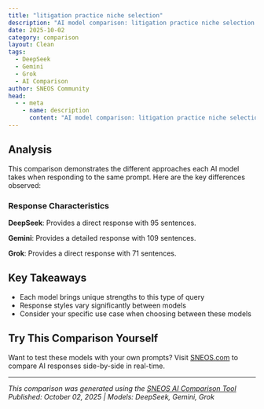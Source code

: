 ```yaml
---
title: "litigation practice niche selection"
description: "AI model comparison: litigation practice niche selection..."
date: 2025-10-02
category: comparison
layout: Clean
tags:
  - DeepSeek
  - Gemini
  - Grok
  - AI Comparison
author: SNEOS Community
head:
  - - meta
    - name: description
      content: "AI model comparison: litigation practice niche selection..."
---
```


<ChatComparison
  title="litigation practice niche selection"
  prompt="litigation practice niche selection"
  :responses='{
    "DeepSeek": "Of course. Selecting a litigation practice niche is one of the most critical strategic decisions for a lawyer or law firm. It allows you to build deep expertise, increase efficiency, command higher rates, and become the \u0022go-to\u0022 firm for specific problems.\n\nHere is a comprehensive guide to selecting a litigation practice niche, broken down into key steps and considerations.\n\n### Step 1: Internal Audit \u0026 Self-Assessment\n\nBefore looking outward, look inward. Your niche should align with your strengths, interests, and resources.\n\n*   **What are your intrinsic interests?**\n    *   Do you enjoy complex, document-heavy cases (e.g., patent litigation, securities fraud) or fast-paced, people-driven disputes (e.g., employment law, personal injury)?\n    *   Are you fascinated by a specific industry (e.g., healthcare, construction, technology)?\n*   **What are your proven skills?**\n    *   Are you a brilliant legal researcher and writer (good for appellate practice)?\n    *   Are you a compelling storyteller and charismatic with juries (good for plaintiff-side torts)?\n    *   Are you a tenacious negotiator and strategist (good for commercial contracts)?\n*   **What is your current network?**\n    *   Who are your existing clients? What industries are they in?\n    *   What contacts do you have from past careers or education (e.g., an engineer is well-suited for construction or IP litigation)?\n*   **What are your firm\u0027s resources?**\n    *   Do you have the budget for long, expensive cases that require expert witnesses (e.g., medical malpractice, antitrust)?\n    *   Or do you need a niche with quicker turnaround and lower overhead (e.g., landlord-tenant, debt collection)?\n\n### Step 2: External Market Analysis\n\nNow, analyze the market to find a viable and profitable niche.\n\n*   **Is there sufficient demand?**\n    *   Look for growing or evergreen areas of law. Examples:\n        *   **Emerging Tech:** Data Privacy Litigation (CCPA, GDPR), Cryptocurrency/Blockchain Disputes, AI-related IP disputes.\n        *   **Aging Population:** Elder Law Litigation (conservatorships, fiduciary disputes), Nursing Home Abuse.\n        *   **Economic Shifts:** Creditor\u0027s Rights in a downturn, Bankruptcy Litigation, Construction Defect lawsuits.\n*   **Who is the competition?**\n    *   How many other firms are already dominating this niche in your geographic area?\n    *   Is the market oversaturated with generalists, but lacks a true specialist?\n*   **Is it profitable?**\n    *   Can clients in this area afford your rates? (e.g., corporate clients vs. individuals).\n    *   Is the work often done on contingency? If so, what is the typical case value and success rate?\n*   **Is it defensible?**\n    *   Does the niche require specialized knowledge that creates a barrier to entry for general practitioners? The more specialized, the less competition.\n\n### A Framework for Brainstorming: The \u0022Sector vs. Dispute Type\u0022 Matrix\n\nA powerful way to generate niche ideas is to cross-reference a sector with a type of legal dispute.\n\n| | **Commercial/Business** | **Individual/Consumer** | **Technology** |\n| :--- | :--- | :--- | :--- |\n| **Contracts** | **Breach of Contract Litigation** (e.g., vendor disputes, SaaS agreements) | **Consumer Class Actions** (e.g., faulty products, warranty issues) | **Software Licensing Disputes** |\n| **Intellectual Property** | **Trade Secret Litigation**, **Trademark Infringement** | | **Patent Litigation**, **Copyright Trolling Defense** |\n| **Employment** | **Executive Disputes** (non-competes, compensation), **Wage \u0026 Hour Class Actions** | **Wrongful Termination**, **Discrimination** | **Tech Employee Poaching Litigation** |\n| **Torts/Injury** | **Professional Malpractice** (Legal, Accounting) | **Catastrophic Personal Injury** (brain injury, spinal cord) | **Product Liability** (autonomous vehicles, medical devices) |\n| **Regulatory/Compliance** | **SEC Enforcement Defense**, **Healthcare Fraud (False Claims Act)** | **TCPA (Robocall) Litigation** | **Data Breach Litigation**, **FCC Compliance Disputes** |\n\n**Examples of Successful Niches from this Matrix:**\n*   **Sector: Healthcare** \u002B **Dispute: Regulatory** = **Healthcare Fraud and Abuse Litigation**\n*   **Sector: Construction** \u002B **Dispute: Contracts** = **Construction Surety Litigation**\n*   **Sector: Financial Services** \u002B **Dispute: Consumer** = **Fair Debt Collection Practices Act (FDCPA) Litigation**\n\n### Step 3: Evaluating and Choosing Your Niche\n\nNarrow your list by asking these crucial questions:\n\n1.  **Passion \u0026 Competence:** Am I genuinely interested in this area, and can I become an expert in it?\n2.  **Profitability \u0026 Sustainability:** Is there a clear path to generating revenue, and is this niche likely to exist for the next 5-10 years?\n3.  **Competitive Advantage:** Do I have a unique angle, background, or skill set that gives me an edge?\n4.  **Marketability:** Can I easily explain this niche to potential clients and referral sources? Can I build a brand around it?\n\n### Step 4: Committing and Building Your Niche Practice\n\nOnce you\u0027ve chosen, go all in.\n\n*   **Rebrand Your Messaging:** Update your website, bio, and LinkedIn profile to clearly state your specialization. \u0022A commercial litigation firm\u0022 becomes \u0022The go-to firm for franchise agreement disputes.\u0022\n*   **Create Niche-Specific Content:** Write articles, give talks, and host webinars on the very specific problems your target clients face. This is the fastest way to establish authority.\n*   **Develop a Targeted Network:** Join the industry associations your clients belong to (e.g., the Associated General Contractors for construction litigators). Connect with accountants, consultants, and other lawyers who serve your target market.\n*   **Deepen Your Knowledge:** Get CLEs specifically in your niche. Read all the leading cases and treatises. Consider certification if it\u0027s available and respected in your jurisdiction.\n\n---\n\n### Examples of Highly Specific Litigation Niches\n\n*   **Legal Malpractice Defense:** Defending other lawyers against lawsuits.\n*   **Directors \u0026 Officers (D\u0026O) Liability Insurance Coverage Litigation:** Litigating over what an insurance policy covers in a shareholder lawsuit.\n*   **First-Party Insurance Bad Faith Litigation:** Suing insurance companies for failing to pay their own policyholders (e.g., after a denied hurricane or fire claim).\n*   **Maritime Personal Injury (Jones Act):** Representing injured sailors and offshore workers.\n*   **Appellate Practice (Criminal or Civil):** *Only* handling appeals, not trials.\n*   **LLC and Partnership Dissolution Litigation:** Specializing in the messy break-ups of business entities.\n\n### Potential Pitfalls to Avoid\n\n*   **Nichering Down Too Far:** \u0022Left-handed knitter copyright litigation\u0022 is probably too narrow. Ensure the niche has a large enough client base.\n*   **Ignoring Your Gut:** Don\u0027t choose a niche solely for the money if you find the work utterly boring. You\u0027ll burn out.\n*   **Failing to Pivot:** The legal market changes. Be prepared to evolve your niche or expand into adjacent areas if demand wanes.\n\n**Final Thought:** The goal of niching is not to limit yourself, but to focus your power. By becoming a recognized expert in a specific type of litigation, you don\u0027t just compete on price; you compete on value and results, which is the key to a successful and fulfilling practice.",
    "Gemini": "Okay, let\u0027s talk about selecting a litigation practice niche.  It\u0027s a smart move, as specialization can lead to increased expertise, better marketing opportunities, higher fees, and a more satisfying career. Here\u0027s a breakdown of factors to consider and how to approach the selection process:\n\n**I. Why Niche Down in Litigation?**\n\n*   **Expertise \u0026 Efficiency:**  Focus allows you to deeply understand the legal nuances, relevant case law, industry standards, and procedural complexities of a specific area. This leads to more effective legal strategies and faster turnaround times.\n*   **Marketing \u0026 Branding:**  It becomes easier to market your services. You can target specific client demographics and referral sources who are actively seeking expertise in your chosen niche.  You become *the* go-to lawyer for X.\n*   **Higher Fees:**  Specialized knowledge commands higher fees.  Clients are often willing to pay a premium for an attorney with a proven track record and deep understanding of their specific problem.\n*   **Client Attraction:** Targeting a specific niche allows you to attract clients that are a good fit for your expertise.\n*   **Referral Networks:**  You can build strong referral relationships with other professionals (accountants, doctors, industry consultants, etc.) who work with clients in your niche.\n*   **Reduced Competition:**  While litigation is competitive, specializing can reduce the pool of direct competitors, giving you a significant advantage.\n*   **Job Satisfaction:**  Focusing on an area you find intellectually stimulating and ethically aligned with can boost job satisfaction and reduce burnout.\n*   **Easier to Stay Current:** It\u0027s easier to keep up with the latest developments in a narrow field than trying to be a generalist.\n\n**II. Factors to Consider When Choosing a Litigation Niche:**\n\n*   **Your Interests \u0026 Passions:**  What areas of law genuinely interest you?  What topics do you enjoy reading about?  A genuine interest will fuel your dedication and make the work more rewarding.\n*   **Your Strengths \u0026 Skills:**  Are you a strong writer?  A skilled negotiator?  A persuasive advocate in court?  Choose a niche that aligns with your natural talents.  Consider your analytical skills, communication abilities, and comfort level with complex legal concepts.\n*   **Market Demand:**  Is there a sufficient demand for lawyers in the chosen niche?  Research the local, regional, or national market to identify areas with unmet legal needs.  Consider emerging industries or regulatory changes that are creating new legal challenges.\n*   **Profitability:**  What are the potential earning opportunities in the niche?  Research the typical fees charged by lawyers in the area and the average settlement or judgment amounts. Consider the potential for repeat business.\n*   **Barriers to Entry:**  Are there any special certifications, experience requirements, or educational qualifications needed to practice in the niche?  Assess the time, cost, and effort required to meet these requirements.\n*   **Competition:**  How many other lawyers are already practicing in the niche in your geographic area?  Assess the level of competition and identify opportunities to differentiate yourself.\n*   **Long-Term Trends:**  Is the niche likely to remain relevant and profitable in the future?  Consider emerging trends in technology, business, and society that could impact the demand for legal services in the niche.\n*   **Personal Values:**  Does the niche align with your ethical values and personal beliefs?  Consider the types of clients you would be representing and the types of cases you would be handling.\n*   **Your Existing Network:**  Do you have existing connections or experience in a particular industry or area of law?  Leverage your existing network to build your practice in the chosen niche.\n*   **Mentorship Opportunities:** Are there experienced attorneys in the niche who could serve as mentors or provide guidance?\n*   **Ethical Considerations:** Are there any specific ethical considerations related to the niche?\n\n**III.  Niche Ideas \u0026 Examples (Categorized):**\n\nThis is NOT exhaustive, but it provides a good starting point.  Remember to get *even more* specific within these categories.\n\n**A. Based on Subject Matter/Industry:**\n\n*   **Construction Litigation:**\n    *   Construction defect claims\n    *   Mechanic\u0027s liens\n    *   Contract disputes (builders, developers, owners)\n    *   Surety bond claims\n*   **Real Estate Litigation:**\n    *   Landlord-tenant disputes (commercial or residential, specialized like eviction)\n    *   Boundary disputes\n    *   Easement disputes\n    *   Title disputes\n    *   Foreclosure defense\n*   **Healthcare Litigation:**\n    *   Medical malpractice defense (specialize by medical field)\n    *   Healthcare fraud and abuse\n    *   HIPAA violations\n    *   Managed care disputes\n*   **Intellectual Property Litigation:**\n    *   Patent infringement\n    *   Trademark infringement\n    *   Copyright infringement\n    *   Trade secret misappropriation\n*   **Environmental Litigation:**\n    *   CERCLA (Superfund) litigation\n    *   Clean Water Act litigation\n    *   Air pollution litigation\n    *   Toxic torts\n*   **Securities Litigation:**\n    *   Securities fraud\n    *   Insider trading\n    *   Broker-dealer disputes\n*   **Energy Litigation:**\n    *   Oil and gas disputes\n    *   Renewable energy disputes\n    *   Pipeline disputes\n*   **Transportation Litigation:**\n    *   Trucking accidents\n    *   Aviation accidents\n    *   Maritime accidents\n    *   Railroad accidents\n*   **Technology Litigation:**\n     *  Software Licensing Disputes\n     *  Data Breach Litigation\n     *  Fintech Litigation (Cryptocurrency, Blockchain)\n*   **Agriculture Litigation:**\n     *  Crop Insurance Disputes\n     *  Environmental Regulations Compliance\n     *  Contract Disputes (Land Leases, Supply Agreements)\n\n**B. Based on Type of Case/Legal Theory:**\n\n*   **Breach of Contract Litigation:**  Specialize in a specific type of contract (e.g., franchise agreements, licensing agreements, commercial leases).\n*   **Fraud Litigation:** Focus on a specific type of fraud (e.g., investment fraud, healthcare fraud, insurance fraud).\n*   **Defamation Litigation:** Represent plaintiffs or defendants in libel and slander cases.\n*   **Personal Injury Litigation:**\n    *   Motor vehicle accidents (specialize in specific types of vehicles, injuries, or scenarios)\n    *   Premises liability\n    *   Product liability\n    *   Medical malpractice\n*   **Employment Litigation:**\n    *   Discrimination claims\n    *   Wrongful termination\n    *   Wage and hour disputes\n    *   Non-compete agreements\n*   **Trust and Estate Litigation:**\n    *   Will contests\n    *   Trust disputes\n    *   Breach of fiduciary duty claims\n*   **Consumer Protection Litigation:**\n    *   Lemon Law cases\n    *   Debt collection harassment\n    *   False advertising\n\n**C. Based on Client Type:**\n\n*   **Representing Small Businesses:** Focus on the litigation needs of small businesses in a particular industry.\n*   **Representing Landlords:** Handle eviction cases and other landlord-tenant disputes.\n*   **Representing Homeowners Associations:** Advise and represent HOAs in disputes with homeowners.\n*   **Representing Whistleblowers:** Handle qui tam actions and other whistleblower claims.\n*   **Representing Government Entities:** Specialize in litigation involving government agencies.\n*   **Representing Insurers/Insurance Policy Holders:** Focus on insurance coverage disputes.\n\n**D. Based on Procedure or Court:**\n\n*   **Appellate Litigation:** Focus solely on appeals.\n*   **Bankruptcy Litigation:** Handle adversary proceedings and other litigation matters within bankruptcy cases.\n*   **Arbitration/Mediation:**  Specialize in alternative dispute resolution.\n*   **Specific Court Type:** Specialization in State Court Systems, Federal Courts, or specialized courts like Tax Court.\n\n**IV. Steps to Take When Selecting a Niche:**\n\n1.  **Self-Assessment:**  Reflect on your interests, skills, values, and existing experience.  Honestly evaluate what you enjoy and what you\u0027re good at.\n2.  **Market Research:**  Identify potential niches that align with your self-assessment.  Research the demand, profitability, competition, and long-term trends in each niche.  Use online resources, industry publications, and networking to gather information.\n3.  **Networking:**  Talk to lawyers who are already practicing in the niches you\u0027re considering.  Ask them about their experiences, challenges, and successes.  Attend industry events and legal conferences to learn more about different areas of law.\n4.  **Gain Experience:**  Seek out opportunities to gain experience in your chosen niche.  This could involve volunteering, taking on pro bono cases, working as a law clerk, or joining a law firm that specializes in the area.\n5.  **Build Your Brand:**  Once you\u0027ve chosen a niche, start building your brand as an expert in the area.  Create a website, write articles, speak at conferences, and participate in online forums.\n6.  **Refine Your Focus:**  As you gain experience, you may need to refine your niche further.  This could involve narrowing your focus to a specific type of case, client, or industry.  Be flexible and willing to adapt as the legal landscape evolves.\n7.  **Continuing Education:**  Stay up-to-date on the latest developments in your niche by attending continuing legal education (CLE) courses, reading legal journals, and participating in professional organizations.\n\n**V. Important Considerations \u0026 Cautions:**\n\n*   **Don\u0027t spread yourself too thin:** It\u0027s better to be highly skilled in one area than mediocre in many.\n*   **Start small and grow:** You don\u0027t have to immediately abandon all other types of cases. Gradually shift your focus as your expertise and reputation grow in the chosen niche.\n*   **Be prepared to invest time and resources:** Building a specialized practice takes time, effort, and financial investment.  Be prepared to invest in marketing, education, and networking.\n*   **Ethical Considerations:** Be mindful of conflicts of interest and other ethical obligations when representing clients in a specialized area of law.\n\n**VI.  Tools \u0026 Resources:**\n\n*   **Martindale-Hubbell:** Research attorneys by specialty and location.\n*   **Avvo:** Read attorney profiles and client reviews.\n*   **Local Bar Associations:** Network with other attorneys and attend CLE events.\n*   **Industry Publications:** Stay up-to-date on the latest developments in your chosen niche.\n*   **LinkedIn:** Connect with other professionals and build your brand.\n*   **Google Trends:**  Research the search volume for different legal topics.\n*   **Legal Blogs \u0026 Forums:** Participate in online discussions and learn from other attorneys.\n\nBy carefully considering your interests, skills, market demand, and long-term trends, you can choose a litigation niche that will lead to a successful and fulfilling career. Good luck!\n",
    "Grok": "Selecting a niche for a litigation practice is a strategic decision that can help you build expertise, attract specific clients, and differentiate yourself in a competitive legal market. Choosing the right niche requires assessing your skills, interests, market demand, and long-term career goals. Below are some key considerations and steps to help you select a litigation practice niche:\n\n---\n\n### **1. Assess Your Interests and Strengths**\n- **Personal Passion:** Consider areas of law that genuinely interest you or align with your values. Litigation can be demanding, so working in an area you care about can help maintain motivation.\n- **Skills and Experience:** Reflect on your existing legal skills, education, and past cases (if any). For example, if you have a background in finance, you might gravitate toward securities litigation. If you\u2019re skilled at negotiation, family law or employment disputes might suit you.\n- **Personality Fit:** Some niches require specific traits. Personal injury litigation often involves empathy and client interaction, while complex commercial litigation may require deep analytical skills and attention to detail.\n\n---\n\n### **2. Evaluate Market Demand and Competition**\n- **Local Market Needs:** Research the legal needs in your geographic area or target market. For instance, if your region has a high number of small businesses, commercial litigation or employment law might be in demand. If there\u2019s a lot of construction activity, construction defect litigation could be a viable niche.\n- **Competition:** Analyze how saturated certain niches are in your area. If there are already many established firms in personal injury law, consider a less competitive niche or a sub-specialty within it (e.g., medical malpractice or product liability).\n- **Emerging Trends:** Look for growing areas of litigation due to societal or technological changes, such as data privacy lawsuits, cryptocurrency disputes, or environmental litigation tied to climate change.\n\n---\n\n### **3. Consider Profitability and Scalability**\n- **Client Base:** Some niches, like personal injury or family law, often involve individual clients and may offer contingency fee arrangements or predictable caseloads. Others, like commercial litigation, typically involve corporate clients and hourly billing, which can be more lucrative but may require more resources.\n- **Case Volume vs. Complexity:** Decide whether you prefer high-volume, quicker-turnaround cases (e.g., landlord-tenant disputes) or complex, long-term cases (e.g., intellectual property or class action lawsuits).\n- **Overhead Costs:** Certain niches, such as medical malpractice or product liability, may require significant upfront costs for expert witnesses and discovery. Ensure you have the resources to sustain such a practice.\n\n---\n\n### **4. Explore Common Litigation Niches**\nHere are some common litigation practice areas to consider, along with their characteristics:\n\n- **Personal Injury Litigation:** Focuses on representing individuals injured due to accidents, negligence, or intentional harm. High client volume, contingency fees, and emotional client interactions are common.\n- **Commercial Litigation:** Involves disputes between businesses over contracts, partnerships, or intellectual property. Often high-stakes, lucrative, and requires strong research and writing skills.\n- **Employment Law Litigation:** Covers disputes like wrongful termination, discrimination, or wage issues. Can represent either employees or employers, with growing demand due to workplace rights awareness.\n- **Family Law Litigation:** Focuses on divorce, child custody, and spousal support disputes. High emotional involvement and frequent court appearances.\n- **Real Estate Litigation:** Deals with disputes over property ownership, leases, or construction defects. Often tied to local market trends and can be highly specialized.\n- **Intellectual Property Litigation:** Involves disputes over patents, trademarks, or copyrights. Requires technical knowledge and is often lucrative but complex.\n- **Medical Malpractice Litigation:** Represents clients in cases of healthcare provider negligence. High-risk, high-reward area with significant upfront costs for experts.\n- **Environmental Litigation:** Focuses on disputes over pollution, land use, or regulatory compliance. Often involves government entities or large corporations and ties into public policy.\n- **Class Action Litigation:** Represents large groups of plaintiffs against corporations or entities. High-profile and potentially lucrative but requires significant resources and collaboration.\n- **Criminal Defense Litigation:** Represents individuals accused of crimes. Can be emotionally taxing but rewarding if aligned with a passion for justice.\n\n---\n\n### **5. Test the Waters**\n- **Start Broad, Then Narrow:** If you\u2019re unsure, begin with a broader practice area and gradually specialize as you gain experience and refine your interests. For example, start with general civil litigation and move into employment or commercial disputes.\n- **Network and Research:** Speak with mentors, join bar associations, or attend CLE (Continuing Legal Education) events in potential niche areas to learn more about the day-to-day realities of the practice.\n- **Take on Small Cases:** Try handling cases in a few different areas to see which feels like the best fit in terms of workload, client interaction, and personal satisfaction.\n\n---\n\n### **6. Build Your Brand Around Your Niche**\nOnce you\u2019ve chosen a niche, position yourself as an expert in that area:\n- **Marketing:** Tailor your website, social media, and content (e.g., blogs, webinars) to address the specific legal issues your niche clients face.\n- **Networking:** Build relationships with referral sources, such as other attorneys, industry professionals, or community organizations relevant to your niche.\n- **Certifications and Training:** Pursue specialized certifications or advanced training to bolster your credentials in your chosen field.\n\n---\n\n### **7. Stay Flexible**\nThe legal landscape evolves, and so can your practice. Be open to pivoting if market demands change or if you discover a new passion. For instance, a rise in data breaches might lead you to focus on cybersecurity litigation, even if you initially specialized in general commercial disputes.\n\n---\n\n### **Conclusion**\nSelecting a litigation practice niche is a balance of personal interest, market opportunity, and professional goals. By thoroughly researching your options, testing different areas, and building a targeted reputation, you can carve out a successful and fulfilling career in litigation. If you\u2019re just starting, consider seeking guidance from experienced attorneys or a legal career coach to refine your decision. What areas of law are you currently drawn to, and what geographic or professional constraints are you working within? I\u2019d be happy to provide more tailored advice based on your specific situation."
  }'
  published-date="00:30"
/>

## Analysis

This comparison demonstrates the different approaches each AI model takes when responding to the same prompt. Here are the key differences observed:

### Response Characteristics

**DeepSeek**: Provides a direct response with 95 sentences. 

**Gemini**: Provides a detailed response with 109 sentences. 

**Grok**: Provides a direct response with 71 sentences. 

## Key Takeaways

- Each model brings unique strengths to this type of query
- Response styles vary significantly between models
- Consider your specific use case when choosing between these models

## Try This Comparison Yourself

Want to test these models with your own prompts? Visit [SNEOS.com](https://sneos.com) to compare AI responses side-by-side in real-time.

---

*This comparison was generated using the [SNEOS AI Comparison Tool](https://sneos.com)*
*Published: October 02, 2025 | Models: DeepSeek, Gemini, Grok*
